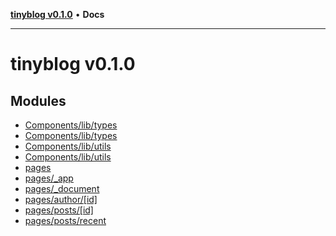 [**tinyblog v0.1.0**](README.md) • **Docs**

***

# tinyblog v0.1.0

## Modules

- [Components/lib/types](Components/lib/types/README.md)
- [Components/lib/types](Components/lib/types/README.md)
- [Components/lib/utils](Components/lib/utils/README.md)
- [Components/lib/utils](Components/lib/utils/README.md)
- [pages](pages/README.md)
- [pages/\_app](pages/_app/README.md)
- [pages/\_document](pages/_document/README.md)
- [pages/author/\[id\]](pages/author/%5Bid%5D/README.md)
- [pages/posts/\[id\]](pages/posts/%5Bid%5D/README.md)
- [pages/posts/recent](pages/posts/recent/README.md)
